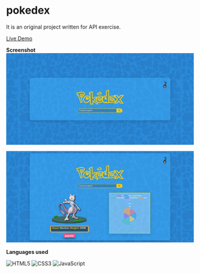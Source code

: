 # pokedex
It is an original project written for API exercise.

[Live Demo](https://batuhan-pokedex.vercel.app/)

**Screenshot**
![Screenshot](/images/screenshot_1.png)

![Screenshot](/images/screenshot_search.png)

**Languages used**

![HTML5](https://img.shields.io/badge/HTML5-E34F26?style=for-the-badge&logo=html5&logoColor=white) ![CSS3](https://img.shields.io/badge/CSS3-1572B6?style=for-the-badge&logo=css3&logoColor=white) ![JavaScript](https://img.shields.io/badge/JavaScript-F7DF1E?style=for-the-badge&logo=javascript&logoColor=black)
